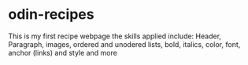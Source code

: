 # odin-recipes

This is my first recipe webpage
the skills applied include: Header, Paragraph, images, ordered and unodered lists, bold, italics, color, font, anchor (links) and style and more
